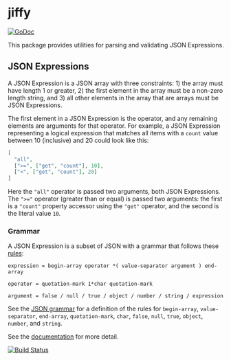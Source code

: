 # jiffy

[![GoDoc](https://godoc.org/github.com/tschaub/jiffy?status.svg)](https://godoc.org/github.com/tschaub/jiffy)

This package provides utilities for parsing and validating JSON Expressions.

## JSON Expressions

A JSON Expression is a JSON array with three constraints: 1) the array must have length 1 or
greater, 2) the first element in the array must be a non-zero length string, and 3) all other
elements in the array that are arrays must be JSON Expressions.

The first element in a JSON Expression is the operator, and any remaining elements are
arguments for that operator.  For example, a JSON Expression representing a logical
expression that matches all items with a `count` value between 10 (inclusive) and 20 could look like this:

```json
[
  "all",
  [">=", ["get", "count"], 10],
  ["<", ["get", "count"], 20]
]
```

Here the `"all"` operator is passed two arguments, both JSON Expressions.  The `">="` operator
(greater than or equal) is passed two arguments: the first is a `"count"` property accessor using the `"get"` operator, and the second is the literal value `10`.

### Grammar

A JSON Expression is a subset of JSON with a grammar that follows these [rules](https://en.wikipedia.org/wiki/Augmented_Backus%E2%80%93Naur_form):

	expression = begin-array operator *( value-separator argument ) end-array

	operator = quotation-mark 1*char quotation-mark

	argument = false / null / true / object / number / string / expression

See the [JSON grammar](https://tools.ietf.org/html/rfc8259) for a definition of the
rules for `begin-array`, `value-separator`, `end-array`, `quotation-mark`, `char`, `false`, `null`,
`true`, `object`, `number`, and `string`.

See the [documentation](https://godoc.org/github.com/tschaub/jiffy) for more detail.

[![Build Status](https://travis-ci.org/tschaub/jiffy.svg?branch=master)](https://travis-ci.org/tschaub/jiffy)
